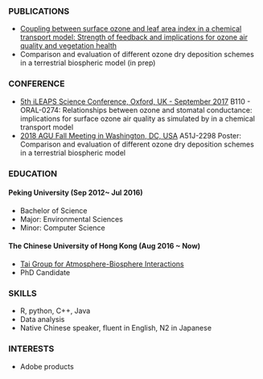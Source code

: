 
### PUBLICATIONS
* [Coupling between surface ozone and leaf area index in a chemical transport model: Strength of feedback and implications for ozone air quality and vegetation health](https://www.researchgate.net/publication/328106061_Coupling_between_surface_ozone_and_leaf_area_index_in_a_chemical_transport_model_Strength_of_feedback_and_implications_for_ozone_air_quality_and_vegetation_health/citations?latestCitations=PB%3A336901546)
* Comparison and evaluation of different ozone dry deposition schemes in a terrestrial biospheric model (in prep)

### CONFERENCE
* [5th iLEAPS Science Conference, Oxford, UK - September 2017](https://ileaps.org/content/5th-ileaps-science-conference-oxford-uk-september-2017)
B110 - ORAL-0274: Relationships between ozone and stomatal conductance: implications for surface ozone air quality as simulated by in a chemical transport model
* [2018 AGU Fall Meeting in Washington, DC, USA](https://www.agu.org/Fall-Meeting)
A51J-2298 Poster: Comparison and evaluation of different ozone dry deposition schemes in a terrestrial biospheric model

### EDUCATION
#### **Peking University**  (Sep 2012~ Jul 2016)              
* Bachelor of Science
* Major: Environmental Sciences
* Minor: Computer Science

#### **The Chinese University of Hong Kong**  (Aug 2016 ~ Now)
* [Tai Group for Atmosphere-Biosphere Interactions](http://www.cuhk.edu.hk/sci/essc/tgabi/)
* PhD Candidate

### SKILLS
* R, python, C++, Java
* Data analysis
* Native Chinese speaker, fluent in English, N2 in Japanese

### INTERESTS
* Adobe products
